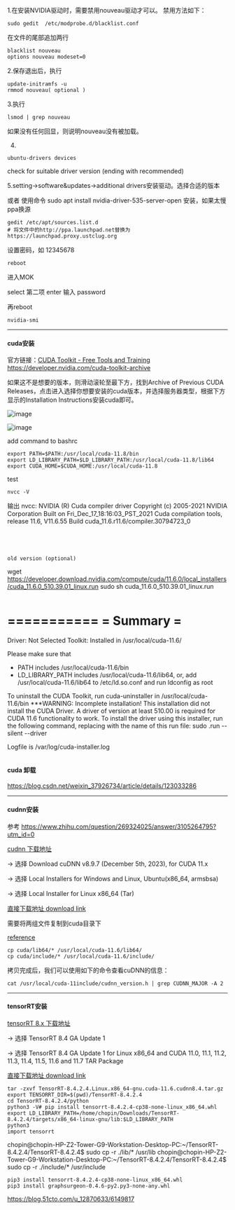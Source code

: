 1.在安装NVIDIA驱动时，需要禁用nouveau驱动才可以。
禁用方法如下：
```
sudo gedit  /etc/modprobe.d/blacklist.conf
```
在文件的尾部追加两行
```
blacklist nouveau
options nouveau modeset=0
```

2.保存退出后，执行
```
update-initramfs -u
rmmod nouveau( optional )
```
3.执行

```
lsmod | grep nouveau
```

如果没有任何回显，则说明nouveau没有被加载。

4.
```
ubuntu-drivers devices
```
check for suitable driver version (ending with recommended)

5.setting->software&updates->additional drivers安装驱动。选择合适的版本

或者 使用命令 sudo apt install nvidia-driver-535-server-open 安装，如果太慢ppa换源

```
gedit /etc/apt/sources.list.d
# 将文件中的http://ppa.launchpad.net替换为https://launchpad.proxy.ustclug.org
```

设置密码，如 12345678

```
reboot
````
进入MOK

select 第二项 enter 输入 password

再reboot

```
nvidia-smi
```

---


#### cuda安装

官方链接：[CUDA Toolkit - Free Tools and Training](https://developer.nvidia.com/cuda-toolkit-archive)  https://developer.nvidia.com/cuda-toolkit-archive

如果这不是想要的版本，则滑动滚轮至最下方，找到Archive of Previous CUDA Releases，点击进入选择你想要安装的cuda版本，并选择服务器类型，根据下方显示的Installation Instructions安装cuda即可。

![image](https://github.com/countsp/ubuntu_settings/assets/102967883/e725d68e-e6b4-4f5c-97c1-7b9bf9c440b7)


![image](https://github.com/countsp/ubuntu_settings/assets/102967883/b8487a60-7839-4d4e-a061-c655eb458856)


add command to bashrc
```
export PATH=$PATH:/usr/local/cuda-11.8/bin
export LD_LIBRARY_PATH=$LD_LIBRARY_PATH:/usr/local/cuda-11.8/lib64
export CUDA_HOME=$CUDA_HOME:/usr/local/cuda-11.8
```


test
```
nvcc -V 
```
输出
nvcc: NVIDIA (R) Cuda compiler driver
Copyright (c) 2005-2021 NVIDIA Corporation
Built on Fri_Dec_17_18:16:03_PST_2021
Cuda compilation tools, release 11.6, V11.6.55
Build cuda_11.6.r11.6/compiler.30794723_0

```




old version (optional)
```
wget https://developer.download.nvidia.com/compute/cuda/11.6.0/local_installers/cuda_11.6.0_510.39.01_linux.run
sudo sh cuda_11.6.0_510.39.01_linux.run
```

```
===========
= Summary =
===========

Driver:   Not Selected
Toolkit:  Installed in /usr/local/cuda-11.6/

Please make sure that
 -   PATH includes /usr/local/cuda-11.6/bin
 -   LD_LIBRARY_PATH includes /usr/local/cuda-11.6/lib64, or, add /usr/local/cuda-11.6/lib64 to /etc/ld.so.conf and run ldconfig as root

To uninstall the CUDA Toolkit, run cuda-uninstaller in /usr/local/cuda-11.6/bin
***WARNING: Incomplete installation! This installation did not install the CUDA Driver. A driver of version at least 510.00 is required for CUDA 11.6 functionality to work.
To install the driver using this installer, run the following command, replacing <CudaInstaller> with the name of this run file:
    sudo <CudaInstaller>.run --silent --driver

Logfile is /var/log/cuda-installer.log
```

```

#### cuda 卸载

https://blog.csdn.net/weixin_37926734/article/details/123033286

---
#### cudnn安装
参考 https://www.zhihu.com/question/269324025/answer/3105264795?utm_id=0

[cudnn 下载地址](https://developer.nvidia.com/rdp/cudnn-archive)

-> 选择 Download cuDNN v8.9.7 (December 5th, 2023), for CUDA 11.x

-> 选择 Local Installers for Windows and Linux, Ubuntu(x86_64, armsbsa)

-> 选择 Local Installer for Linux x86_64 (Tar)

[直接下载地址 download link](https://developer.download.nvidia.com/compute/cudnn/secure/8.9.7/local_installers/11.x/cudnn-linux-x86_64-8.9.7.29_cuda11-archive.tar.xz?hHvyX3EPrUBxJSK7mPVcUAQ_-rETyJeNMoemZJIY5BuJZUeZ2gSsv4OpUXWhuMFNHHS4mrC-0Wl2HC_543b-7xpZsQV8vb3sY_xwD2wKEvAPgtk796O5oCdZGDefANDfDS2yinDYLhqhyLqzvwS3Qfncit6jZnAccMrBf5yTpVx6xEZJGdSuAg44X9vqColvMCzG-d0bc11PsPQ7JWulzUg=&t=eyJscyI6IndlYnNpdGUiLCJsc2QiOiJsaW5rLnpoaWh1LmNvbS8/dGFyZ2V0PWh0dHBzJTNBLy9kZXZlbG9wZXIubnZpZGlhLmNvbS9jdWRhLXRvb2xraXQtYXJjaGl2ZSJ9)



需要将两组文件复制到cuda目录下

[reference](https://blog.csdn.net/weixin_37926734/article/details/123033286)
```
cp cuda/lib64/* /usr/local/cuda-11.6/lib64/
cp cuda/include/* /usr/local/cuda-11.6/include/
```


拷贝完成后，我们可以使用如下的命令查看cuDNN的信息：

```
cat /usr/local/cuda-11include/cudnn_version.h | grep CUDNN_MAJOR -A 2
```
---

#### tensorRT安装
[tensorRT 8.x 下载地址](https://developer.nvidia.com/nvidia-tensorrt-8x-download)

-> 选择 TensorRT 8.4 GA Update 1

-> 选择 TensorRT 8.4 GA Update 1 for Linux x86_64 and CUDA 11.0, 11.1, 11.2, 11.3, 11.4, 11.5, 11.6 and 11.7 TAR Package

[直接下载地址 download link](https://developer.download.nvidia.com/compute/machine-learning/tensorrt/secure/8.4.2/tars/TensorRT-8.4.2.4.Linux.x86_64-gnu.cuda-11.6.cudnn8.4.tar.gz?qHxQ2C0i2WNJ8xRgMLOTT-vwQFG6oFYRROv9ybqjwiGAgv76dsgFy8Y58DXoGHhQcwqoxX3ItYombc7nvA2_902ZUwDWmvEdQu1Qf7mvOQ04JVe-cZ7cl30fLoQNBBvcvIy34WHr28CwlUtsCCH47KaOCK-Yfftufa20mhBZ_CyKYOY8N9svdCUR6oqS5KiZHhztw9jF-QHbPgK9fc0u9y87Sv_MOdaa4p-xiO2u&t=eyJscyI6IndlYnNpdGUiLCJsc2QiOiJsaW5rLnpoaWh1LmNvbS8/dGFyZ2V0PWh0dHBzJTNBLy9kZXZlbG9wZXIubnZpZGlhLmNvbS9jdWRhLXRvb2xraXQtYXJjaGl2ZSJ9)

```
tar -zxvf TensorRT-8.4.2.4.Linux.x86_64-gnu.cuda-11.6.cudnn8.4.tar.gz
export TENSORRT_DIR=$(pwd)/TensorRT-8.4.2.4
cd TensorRT-8.4.2.4/python
python3 -V# pip install tensorrt-8.4.2.4-cp38-none-linux_x86_64.whl
export LD_LIBRARY_PATH=/home/chopin/Downloads/TensorRT-8.4.2.4/targets/x86_64-linux-gnu/lib:$LD_LIBRARY_PATH
python3
import tensorrt

```

chopin@chopin-HP-Z2-Tower-G9-Workstation-Desktop-PC:~/TensorRT-8.4.2.4/TensorRT-8.4.2.4$ sudo cp -r ./lib/* /usr/lib
chopin@chopin-HP-Z2-Tower-G9-Workstation-Desktop-PC:~/TensorRT-8.4.2.4/TensorRT-8.4.2.4$ sudo cp -r ./include/* /usr/include
```
pip3 install tensorrt-8.4.2.4-cp38-none-linux_x86_64.whl 
pip3 install graphsurgeon-0.4.6-py2.py3-none-any.whl
```

https://blog.51cto.com/u_12870633/6149817
